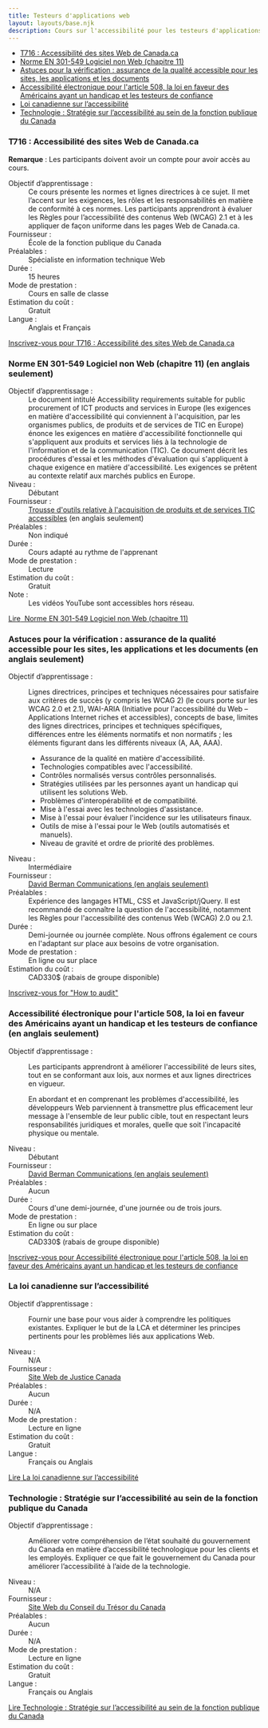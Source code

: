 ```yaml
---
title: Testeurs d'applications web
layout: layouts/base.njk
description: Cours sur l'accessibilité pour les testeurs d'applications Web
---
```

<div class="well">
    <ul>
        <li><a href="#t716">T716 : Accessibilit&eacute; des sites Web de Canada.ca</a></li>
        <li><a href="#301-549">Norme EN 301-549 Logiciel non Web (chapitre 11)</a></li>
        <li><a href="#astuces-verification">Astuces pour la v&eacute;rification : assurance de la qualit&eacute; accessible pour les sites, les applications et les documents</a></li>
        <li><a href="#508-ada-testers">Accessibilit&eacute; &eacute;lectronique pour l'article 508, la loi en faveur des Am&eacute;ricains ayant un handicap et les testeurs de confiance</a></li>
        <li><a href="#loi-canadienne">Loi canadienne sur l’accessibilité</a></li>
        <li><a href="#technologie-strategie">Technologie : Stratégie sur l’accessibilité au sein de la fonction publique du Canada</a></li>
    </ul>
</div>
<div class="panel panel-primary">
    <div class="panel-body">
        <h3 id="t716" class="mrgn-tp-0">T716 : Accessibilit&eacute; des sites Web de Canada.ca</h3>
        <p><strong>Remarque</strong> : Les participants doivent avoir un compte pour avoir acc&egrave;s au cours.</p>
        <dl class="dl-horizontal">
            <dt>Objectif d&rsquo;apprentissage :</dt>
            <dd>Ce cours présente les normes et lignes directrices à ce sujet. Il met l’accent sur les exigences, les rôles et les responsabilités en matière de conformité à ces normes. Les participants apprendront à évaluer les Règles pour l’accessibilité des contenus Web (WCAG) 2.1 et à les appliquer de façon uniforme dans les pages Web de Canada.ca.</dd>
            <dt>Fournisseur :</dt>
            <dd>École de la fonction publique du Canada</dd>
            <dt>Pr&eacute;alables :</dt>
            <dd>Spécialiste en information technique Web</dd>
            <dt>Dur&eacute;e :</dt>
            <dd>15 heures</dd>
            <dt>Mode de prestation :</dt>
            <dd>Cours en salle de classe</dd>
            <dt>Estimation du co&ucirc;t :</dt>
            <dd>Gratuit</dd>
            <dt>Langue :</dt>
            <dd>Anglais et Français</dd>
        </dl>
        <p><a href="https://learn-apprendre.csps-efpc.gc.ca/" class="btn btn-success">Inscrivez-vous<span class="wb-inv">&nbsp;pour T716 : Accessibilit&eacute; des sites Web de Canada.ca</span></a></p>
    </div>
</div>
<div class="panel panel-primary">
    <div class="panel-body">
        <h3 id="301-549" class="mrgn-tp-0">Norme EN 301-549 Logiciel non Web (chapitre 11) (en anglais seulement)</h3>
        <dl class="dl-horizontal">
            <dt>Objectif d&rsquo;apprentissage :</dt>
            <dd>Le document intitul&eacute; Accessibility requirements suitable for public procurement of ICT products and services in Europe (les exigences en mati&egrave;re d'accessibilit&eacute; qui conviennent &agrave; l'acquisition, par les organismes publics, de produits et de services de TIC en Europe) &eacute;nonce les exigences en mati&egrave;re d'accessibilit&eacute; fonctionnelle qui s'appliquent aux produits et services li&eacute;s &agrave; la technologie de l'information et de la communication (TIC). Ce document d&eacute;crit les proc&eacute;dures d'essai et les m&eacute;thodes d'&eacute;valuation qui s'appliquent &agrave; chaque exigence en mati&egrave;re d'accessibilit&eacute;. Les exigences se pr&ecirc;tent au contexte relatif aux march&eacute;s publics en Europe.</dd>
            <dt>Niveau :</dt>
            <dd>D&eacute;butant</dd>
            <dt>Fournisseur :</dt>
            <dd><a href="http://mandate376.standards.eu/">Trousse d'outils relative &agrave; l'acquisition de produits et de services TIC accessibles</a> (en anglais seulement)</dd>
            <dt>Pr&eacute;alables :</dt>
            <dd>Non indiqu&eacute;</dd>
            <dt>Dur&eacute;e :</dt>
            <dd>Cours adapt&eacute; au rythme de l'apprenant</dd>
            <dt>Mode de prestation :</dt>
            <dd>Lecture</dd>
            <dt>Estimation du co&ucirc;t :</dt>
            <dd>Gratuit</dd>
            <dt>Note :</dt>
            <dd>Les vidéos YouTube sont accessibles hors réseau.</dd>
        </dl>
        <p><a href="http://mandate376.standards.eu/standard/technical-requirements#11" class="btn btn-success">Lire<span class="wb-inv">&nbsp; Norme EN 301-549 Logiciel non Web (chapitre 11)</span></a></p>
    </div>
</div>
<div class="panel panel-primary">
    <div class="panel-body">
        <h3 id="astuces-verification" class="mrgn-tp-0">Astuces pour la v&eacute;rification : assurance de la qualit&eacute; accessible pour les sites, les applications et les documents (en anglais seulement)</h3>
        <dl class="dl-horizontal">
            <dt>Objectif d&rsquo;apprentissage :</dt>
            <dd>
                <p>Lignes directrices, principes et techniques n&eacute;cessaires pour satisfaire aux crit&egrave;res de succ&egrave;s (y compris les WCAG 2) (le cours porte sur les WCAG 2.0 et 2.1), WAI-ARIA (Initiative pour l'accessibilit&eacute; du Web &ndash; Applications Internet riches et accessibles), concepts de base, limites des lignes directrices, principes et techniques sp&eacute;cifiques, diff&eacute;rences entre les &eacute;l&eacute;ments normatifs et non normatifs ; les &eacute;l&eacute;ments figurant dans les diff&eacute;rents niveaux (A, AA, AAA).</p>
                <ul>
                    <li>Assurance de la qualit&eacute; en mati&egrave;re d'accessibilit&eacute;.</li>
                    <li>Technologies compatibles avec l'accessibilit&eacute;.</li>
                    <li>Contr&ocirc;les normalis&eacute;s versus contr&ocirc;les personnalis&eacute;s.</li>
                    <li>Strat&eacute;gies utilis&eacute;es par les personnes ayant un handicap qui utilisent les solutions Web.</li>
                    <li>Probl&egrave;mes d'interop&eacute;rabilit&eacute; et de compatibilit&eacute;.</li>
                    <li>Mise &agrave; l'essai avec les technologies d'assistance.</li>
                    <li>Mise &agrave; l'essai pour &eacute;valuer l'incidence sur les utilisateurs finaux.</li>
                    <li>Outils de mise &agrave; l'essai pour le Web (outils automatis&eacute;s et manuels).</li>
                    <li>Niveau de gravit&eacute; et ordre de priorit&eacute; des probl&egrave;mes.</li>
                </ul>
            </dd>
            <dt>Niveau :</dt>
            <dd>Interm&eacute;diaire</dd>
            <dt>Fournisseur :</dt>
            <dd><a href="https://www.wcag2.com/training">David Berman Communications (en anglais seulement)</a></dd>
            <dt>Pr&eacute;alables :</dt>
            <dd>Exp&eacute;rience des langages HTML, CSS et JavaScript/jQuery. Il est recommand&eacute; de conna&icirc;tre la question de l'accessibilit&eacute;, notamment les R&egrave;gles pour l'accessibilit&eacute; des contenus Web (WCAG) 2.0 ou 2.1.</dd>
            <dt>Dur&eacute;e :</dt>
            <dd>Demi-journ&eacute;e ou journ&eacute;e compl&egrave;te. Nous offrons &eacute;galement ce cours en l'adaptant sur place aux besoins de votre organisation.</dd>
            <dt>Mode de prestation :</dt>
            <dd>En ligne ou sur place</dd>
            <dt>Estimation du co&ucirc;t :</dt>
            <dd>CAD330$ (rabais de groupe disponible)</dd>
        </dl>
        <p><a href="https://u5854113.ct.sendgrid.net/wf/click?upn=0jtiag-2FuRoxYSNS97-2B2LtlG1WAHsjIQ0Ep5-2BKjre2v6xtLg-2Ft-2FB6hhY0wDlCWyO9DJWk5al2cBTBls5C7KCtdS2TWLcMuLKWSU3fnqFeXcw-3D_mm4vR5b8-2B-2BzKspZM2ii0IcjwhTv4zZvwbUjYrxDq6DbqTQH4xzGYHIdjHRaFmoBOX8WE9BM2lzY1RalU0t4CTu8opZhDf9tpc-2FyXZ8URStdJ2bfsUQTYZT-2B2D9Dlq25G9ljRteKlgaNoZq7VuUgoGnF5xxtYJ-2FgiUmnnufUx-2B813GaPr1uP3IgSWScW8z-2BlBji10wK-2FvZOD9ePuAgH0vN19msEvO8bGCzCAuUNJXiHNTTy0E1oNW2LEVwmSQ1sJ0" class="btn btn-success">Inscrivez-vous<span class="wb-invisible"> for "How to audit"</span></a></p>
    </div>
</div>
<div class="panel panel-primary">
    <div class="panel-body">
        <h3 id="508-ada-testers" class="mrgn-tp-0">Accessibilit&eacute; &eacute;lectronique pour l'article 508, la loi en faveur des Am&eacute;ricains ayant un handicap et les testeurs de confiance (en anglais seulement)</h3>
        <dl class="dl-horizontal">
            <dt>Objectif d&rsquo;apprentissage :</dt>
            <dd>
                <p>Les participants apprendront &agrave; am&eacute;liorer l'accessibilit&eacute; de leurs sites, tout en se conformant aux lois, aux normes et aux lignes directrices en vigueur.</p>
                <p>En abordant et en comprenant les probl&egrave;mes d'accessibilit&eacute;, les d&eacute;veloppeurs Web parviennent &agrave; transmettre plus efficacement leur message &agrave; l'ensemble de leur public cible, tout en respectant leurs responsabilit&eacute;s juridiques et morales, quelle que soit l'incapacit&eacute; physique ou mentale.</p>
            </dd>
            <dt>Niveau :</dt>
            <dd>D&eacute;butant</dd>
            <dt>Fournisseur :</dt>
            <dd><a href="https://www.wcag2.com/training">David Berman Communications (en anglais seulement)</a></dd>
            <dt>Pr&eacute;alables :</dt>
            <dd>Aucun</dd>
            <dt>Dur&eacute;e :</dt>
            <dd>Cours d'une demi-journ&eacute;e, d'une journ&eacute;e ou de trois jours.</dd>
            <dt>Mode de prestation :</dt>
            <dd>En ligne ou sur place</dd>
            <dt>Estimation du co&ucirc;t :</dt>
            <dd>CAD330$ (rabais de groupe disponible)</dd>
        </dl>
        <p><a href="https://davidberman.com/courses/keynotes-and-courses/accessibility-course-revised-section-508-ada/" class="btn btn-success">Inscrivez-vous<span class="wb-inv"> pour Accessibilit&eacute; &eacute;lectronique pour l'article 508, la loi en faveur des Am&eacute;ricains ayant un handicap et les testeurs de confiance</span></a></p>
    </div>
</div>
<div class="panel panel-primary">
    <div class="panel-body">
        <h3 id="loi-canadienne" class="mrgn-tp-0">La loi canadienne sur l’accessibilité</h3>
        <dl class="dl-horizontal">
            <dt>Objectif d&rsquo;apprentissage :</dt>
            <dd>
                <p>Fournir une base pour vous aider à comprendre les politiques existantes. Expliquer le but de la LCA et déterminer les principes pertinents pour les problèmes liés aux applications Web.</p>
            </dd>
            <dt>Niveau :</dt>
            <dd>N/A</dd>
            <dt>Fournisseur :</dt>
            <dd><a href="https://laws-lois.justice.gc.ca/fra/">Site Web de Justice Canada </a></dd>
            <dt>Pr&eacute;alables :</dt>
            <dd>Aucun</dd>
            <dt>Dur&eacute;e :</dt>
            <dd>N/A</dd>
            <dt>Mode de prestation :</dt>
            <dd>Lecture en ligne</dd>
            <dt>Estimation du co&ucirc;t :</dt>
            <dd>Gratuit</dd>
            <dt>Langue :</dt>
            <dd>Français ou Anglais</dd>
        </dl>
        <p><a href="https://laws-lois.justice.gc.ca/fra/lois/A-0.6/" class="btn btn-success">Lire<span class="wb-inv"> La loi canadienne sur l’accessibilité</span></a></p>
    </div>
</div>
<div class="panel panel-primary">
    <div class="panel-body">
        <h3 id="technologie-strategie" class="mrgn-tp-0">Technologie : Stratégie sur l’accessibilité au sein de la fonction publique du Canada</h3>
        <dl class="dl-horizontal">
            <dt>Objectif d&rsquo;apprentissage :</dt>
            <dd>
                <p>Améliorer votre compréhension de l’état souhaité du gouvernement du Canada en matière d’accessibilité technologique pour les clients et les employés. Expliquer ce que fait le gouvernement du Canada pour améliorer l’accessibilité à l’aide de la technologie.</p>
            </dd>
            <dt>Niveau :</dt>
            <dd>N/A</dd>
            <dt>Fournisseur :</dt>
            <dd><a href="https://www.canada.ca/fr/secretariat-conseil-tresor.html">Site Web du Conseil du Trésor du Canada  </a></dd>
            <dt>Pr&eacute;alables :</dt>
            <dd>Aucun</dd>
            <dt>Dur&eacute;e :</dt>
            <dd>N/A</dd>
            <dt>Mode de prestation :</dt>
            <dd>Lecture en ligne</dd>
            <dt>Estimation du co&ucirc;t :</dt>
            <dd>Gratuit</dd>
            <dt>Langue :</dt>
            <dd>Français ou Anglais</dd>
        </dl>
        <p><a href="https://www.canada.ca/fr/gouvernement/fonctionpublique/mieux-etre-inclusion-diversite-fonction-publique/diversite-equite-matiere-emploi/accessibilite-fonction-publique/strategie-accessibilite-fonction-publique-tdm.html" class="btn btn-success">Lire<span class="wb-inv"> Technologie : Stratégie sur l’accessibilité au sein de la fonction publique du Canada</span></a></p>
    </div>
</div>
